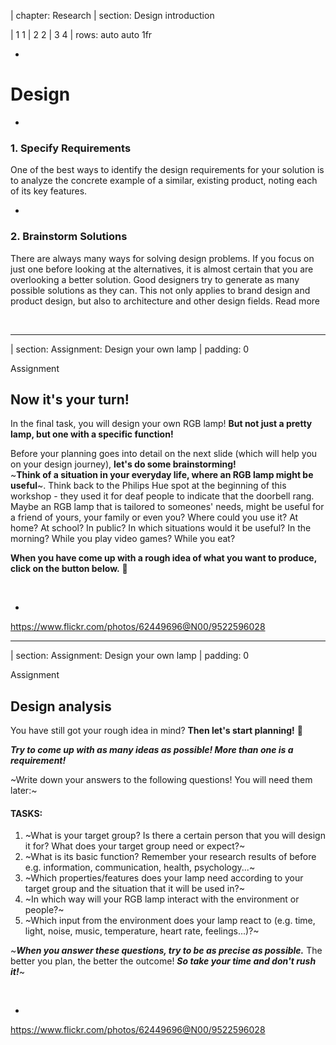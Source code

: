 | chapter: Research
| section: Design introduction

| 1 1
| 2 2
| 3 4
| rows: auto auto 1fr

<div class="grid" style="--cols: repeat(6,1fr); --gap: 10px">
  <f-card
    v-for="(c,i) in ['Problem definition','Background research','Design','Engineering','Prototyping','Communication']"
    :background="i == 2 ? 'blue' :  'var(--transparent)'"
    border="blue"
    :title="c"/>
</div>

-

# Design

-

### 1. Specify Requirements

<!--Design requirements state the important characteristics that your solution must meet to succeed.-->

One of the best ways to identify the design requirements for your solution is to analyze the concrete example of a similar, existing product, noting each of its key features.

-

### 2. Brainstorm Solutions

There are always many ways for solving design problems. If you focus on just one before looking at the alternatives, it is almost certain that you are overlooking a better solution. Good designers try to generate as many possible solutions as they can. This not only applies to brand design and product design, but also to architecture and other design fields. <f-link to="https://www.sciencebuddies.org/science-fair-projects/engineering-design-process/engineering-design-process-steps">Read more</a>


<br>


<f-next-button />

---

| section: Assignment: Design your own lamp
| padding: 0

<section>

<caption>Assignment</caption>

## Now it's your turn!

In the final task, you will design your own RGB lamp! **But not just a pretty lamp, but one with a specific function!**

Before your planning goes into detail on the next slide (which will help you on your design journey), **let's do some brainstorming!** 
<br>
~**Think of a situation in your everyday life, where an RGB lamp might be useful**~. 
Think back to the Philips Hue spot at the beginning of this workshop - they used it for deaf people to indicate that the doorbell rang. Maybe an RGB lamp that is tailored to someones' needs, might be useful for a friend of yours, your family or even you? Where could you use it? At home? At school? In public? In which situations would it be useful? In the morning? While you play video games? While you eat?

**When you have come up with a rough idea of what you want to produce, click on the button below.**  🙂

<br>


<f-next-button />

</section>

-

<f-image src="./imgs/cap2_2.png" />

<f-notes title="Credits">

https://www.flickr.com/photos/62449696@N00/9522596028

</f-notes>

---


| section: Assignment: Design your own lamp
| padding: 0

<section>

<caption>Assignment</caption>

## Design analysis

You have still got your rough idea in mind? **Then let's start planning!** 🙂

***Try to come up with as many ideas as possible! More than one is a requirement!***

~Write down your answers to the following questions! You will need them later:~

#### TASKS:

1. ~What is your target group? Is there a certain person that you will design it for? What does your target group need or expect?~
2. ~What is its basic function? Remember your research results of before e.g. information, communication, health, psychology...~
3. ~Which properties/features does your lamp need according to your target group and the situation that it will be used in?~
4. ~In which way will your RGB lamp interact with the environment or people?~
5. ~Which input from the environment does your lamp react to (e.g. time, light, noise, music, temperature, heart rate, feelings...)?~

~***When you answer these questions, try to be as precise as possible.*** The better you plan, the better the outcome! ***So take your time and don't rush it!***~

<br>


<f-next-button />

</section>

-

<f-image src="./imgs/cap2_2.png" />

<f-notes title="Credits">

https://www.flickr.com/photos/62449696@N00/9522596028

</f-notes>

